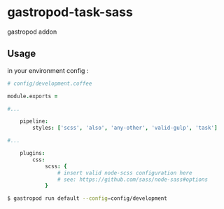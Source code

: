 # gastropod-task-sass
gastropod addon

## Usage

in your environment config  :

```coffee
# config/development.coffee

module.exports = 

#...

    pipeline:
        styles: ['scss', 'also', 'any-other', 'valid-gulp', 'task']

#...

    plugins:
        css:
            scss: {
                # insert valid node-scss configuration here
                # see: https://github.com/sass/node-sass#options
            }
```

```bash
$ gastropod run default --config=config/development
```

